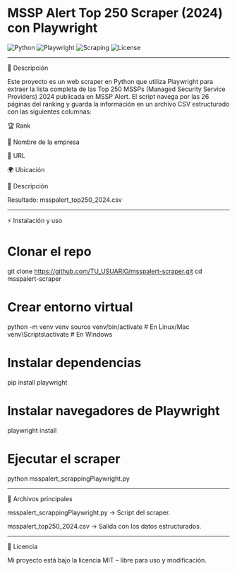 # MSSP Alert Top 250 Scraper (2024) con Playwright



![Python](https://img.shields.io/badge/Python-3.9+-blue.svg)
![Playwright](https://img.shields.io/badge/Playwright-Automation-green.svg)
![Scraping](https://img.shields.io/badge/Data-Scraping-orange.svg)
![License](https://img.shields.io/badge/License-MIT-lightgrey.svg)


---

📝 Descripción

Este proyecto es un web scraper en Python que utiliza Playwright para extraer la lista completa de las Top 250 MSSPs (Managed Security Service Providers) 2024 publicada en MSSP Alert.
El script navega por las 26 páginas del ranking y guarda la información en un archivo CSV estructurado con las siguientes columnas:

🏆 Rank

🏢 Nombre de la empresa

🔗 URL

🌍 Ubicación

📝 Descripción


Resultado: msspalert_top250_2024.csv

---

⚡ Instalación y uso

# Clonar el repo
git clone https://github.com/TU_USUARIO/msspalert-scraper.git
cd msspalert-scraper

# Crear entorno virtual
python -m venv venv
source venv/bin/activate   # En Linux/Mac
venv\Scripts\activate      # En Windows

# Instalar dependencias
pip install playwright

# Instalar navegadores de Playwright
playwright install

# Ejecutar el scraper
python msspalert_scrappingPlaywright.py


---

📂 Archivos principales

msspalert_scrappingPlaywright.py → Script del scraper.

msspalert_top250_2024.csv → Salida con los datos estructurados.



---

📜 Licencia

Mi proyecto está bajo la licencia MIT – libre para uso y modificación.
